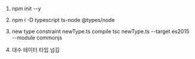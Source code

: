1. npm init --y
2. npm i -D typescript ts-node @types/node

3. new type constraint newType.ts compile
   tsc newType.ts --target es2015 --module commonjs

4. 대수 테이터 타입 넘김
